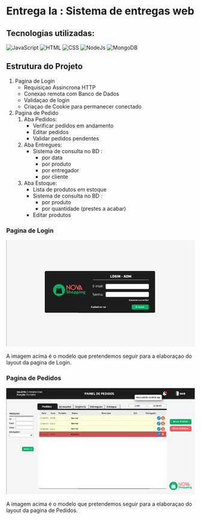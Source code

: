 # Entrega la : Sistema de entregas web

## Tecnologias utilizadas:

![JavaScript](https://skillicons.dev/icons?i=js) ![HTML](https://skillicons.dev/icons?i=html) ![CSS](https://skillicons.dev/icons?i=css) ![NodeJs](https://skillicons.dev/icons?i=nodejs) ![MongoDB](https://skillicons.dev/icons?i=mongodb)

## Estrutura do Projeto

1. Pagina de Login
    - Requisiçao Assincrona HTTP
    - Conexao remota com Banco de Dados
    - Validaçao de login
    - Criaçao de Cookie para permanecer conectado
2. Pagina de Pedido
    1. Aba Pedidos:
       - Verificar pedidos em andamento
       - Editar pedidos
       - Validar pedidos pendentes
    2. Aba Entregues:
        - Sistema de consulta no BD :
            - por data
            - por produto
            - por entregador
            - por cliente
    3. Aba Estoque:
        - Lista de produtos em estoque
        - Sistema de consulta no BD :
            - por produto
            - por quantidade (prestes a acabar)
        - Editar produtos

### Pagina de Login

![Layout_Login](assets/img/LoginLogin---ADM.png)

A imagem acima é o modelo que pretendemos seguir para a elaboraçao do layout da pagina de Login.

### Pagina de Pedidos

![Layout_Pedidos](  assets/img/LoginFolha-de-Registros.png)

A imagem acima é o modelo que pretendemos seguir para a elaboraçao do layout da pagina de Pedidos.
